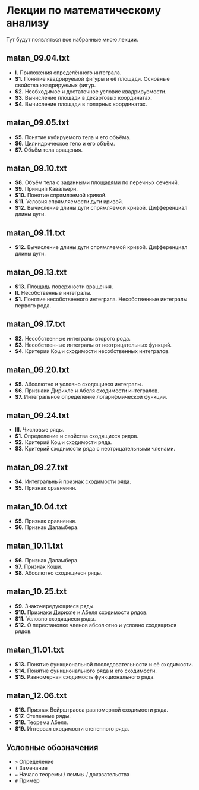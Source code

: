 # Лекции по математическому анализу

Тут будут появляться все набранные мною лекции.

## matan\_09.04.txt
* __I.__ Приложения определённого интеграла.
* __$1.__ Понятие квадрируемой фигуры и её площади. Основные свойства квадрируемых фигур.
* __$2.__ Необходимое и достаточное условие квадрируемости.
* __$3.__ Вычисление площади в декартовых координатах.
* __$4.__ Вычисление площади в полярных координатах.

## matan\_09.05.txt
* __$5.__ Понятие кубируемого тела и его объёма.
* __$6.__ Цилиндрическое тело и его объём.
* __$7.__ Объём тела вращения.

## matan\_09.10.txt
* __$8.__ Объём тела с заданными площадями по перечных сечений.
* __$9.__ Принцип Кавальери.
* __$10.__ Понятие спрямляемой кривой.
* __$11.__ Условия спрямляемости дуги кривой.
* __$12.__ Вычисление длины дуги спрямляемой кривой. Дифференциал длины дуги.

## matan\_09.11.txt
* __$12.__ Вычисление длины дуги спрямляемой кривой. Дифференциал длины дуги.

## matan\_09.13.txt
* __$13.__ Площадь поверхности вращения.
* __II.__ Несобственные интегралы.
* __$1.__ Понятие несобственного интеграла. Несобственные интегралы первого рода.

## matan\_09.17.txt
* __$2.__ Несобственные интегралы второго рода.
* __$3.__ Несобственные интегралы от неотрицательных функций.
* __$4.__ Критерии Коши сходимости несобственных интегралов.

## matan\_09.20.txt
* __$5.__ Абсолютно и условно сходящиеся интегралы.
* __$6.__ Признаки Дирихле и Абеля сходимости интегралов.
* __$7.__ Интегральное определение логарифмической функции.

## matan\_09.24.txt
* __III.__ Числовые ряды.
* __$1.__ Определение и свойства сходящихся рядов.
* __$2.__ Критерий Коши сходимости ряда.
* __$3.__ Критерий сходимости ряда с неотрицательными членами.

## matan\_09.27.txt
* __$4.__ Интегральный признак сходимости ряда.
* __$5.__ Признак сравнения.

## matan\_10.04.txt
* __$5.__ Признак сравнения.
* __$6.__ Признак Даламбера.

## matan\_10.11.txt
* __$6.__ Признак Даламбера.
* __$7.__ Признак Коши.
* __$8.__ Абсолютно сходящиеся ряды.

## matan\_10.25.txt
* __$9.__ Знакочередующиеся ряды.
* __$10.__ Признаки Дирихле и Абеля сходимости рядов.
* __$11.__ Условно сходящиеся ряды.
* __$12.__ О перестановке членов абсолютно и условно сходящихся рядов.

## matan\_11.01.txt
* __$13.__ Понятие функциональной последовательности и её сходимости.
* __$14.__ Понятие функционального ряда и его сходимости.
* __$15.__ Равномерная сходимость функционального ряда.

## matan\_12.06.txt
* __$16.__ Признак Вейрштрасса равномерной сходимости ряда.
* __$17.__ Степенные ряды.
* __$18.__ Теорема Абеля.
* __$19.__ Интервал сходимости степенного ряда.

## Условные обозначения
* `>` Определение
* `!` Замечание
* `=` Начало теоремы / леммы / доказательства
* `#` Пример
